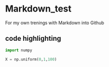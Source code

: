 # Markdown_test
For my own trenings with Markdown into Github

## code highlighting

```python
import numpy

X = np.uniform(0,1,100)
```
